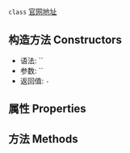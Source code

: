 # 
`class` [官网地址](https://microsoft.github.io/monaco-editor/typedoc/classes/Position.html)

## 构造方法 Constructors
+ 语法: ``
+ 参数: ``
+ 返回值: `-`
## 属性 Properties
## 方法 Methods